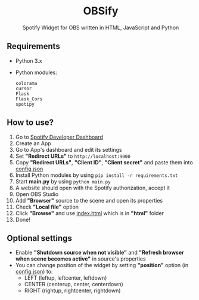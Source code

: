 <div align="center">
 <h1>OBSify</h1>
 <p>Spotify Widget for OBS written in HTML, JavaScript and Python</p>
</div>

## Requirements
- Python 3.x
- Python modules:

  ```
  colorama
  cursor
  Flask
  Flask_Cors
  spotipy
  ```

## How to use?
1. Go to [Spotify Developer Dashboard](https://developer.spotify.com/dashboard/)
2. Create an App
3. Go to App's dashboard and edit its settings
4. Set **"Redirect URLs"** to `http://localhost:9000`
5. Copy **"Redirect URLs"**, **"Client ID"**, **"Client secret"** and paste them into [config.json](./config.json)
6. Install Python modules by using `pip install -r requirements.txt`
7. Start **main.py** by using `python main.py`
8. A website should open with the Spotify authorization, accept it
9. Open OBS Studio
10. Add **"Browser"** source to the scene and open its properties
11. Check **"Local file"** option
12. Click **"Browse"** and use [index.html](./html/index.html) which is in **"html"** folder
13. Done!

## Optional settings
- Enable **"Shutdown source when not visible"** and **"Refresh browser when scene becomes active"** in source's properties
- You can change position of the widget by setting **"position"** option (in [config.json](./config.json)) to:
  - LEFT (leftup, leftcenter, leftdown)
  - CENTER (centerup, center, centerdown)
  - RIGHT (rightup, rightcenter, rightdown)
